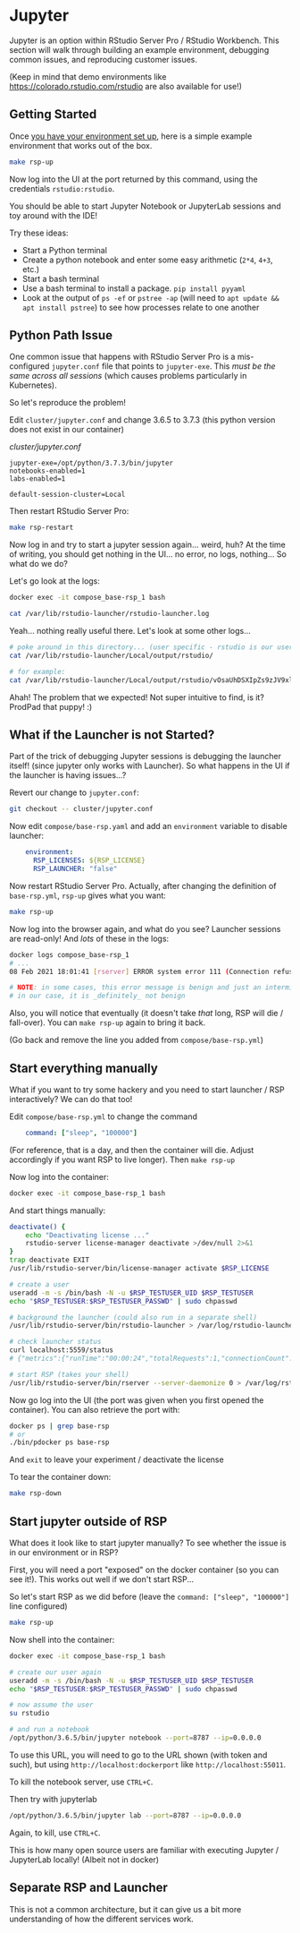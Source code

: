 # Jupyter

Jupyter is an option within RStudio Server Pro / RStudio Workbench.
This section will walk through building an example environment, debugging common
issues, and reproducing customer issues.

(Keep in mind that demo environments like https://colorado.rstudio.com/rstudio are also available for use!)

## Getting Started

Once [you have your environment set up](), here is a simple example environment that works out of the box.

```bash
make rsp-up
```

Now log into the UI at the port returned by this command, using the credentials `rstudio:rstudio`.

You should be able to start Jupyter Notebook or JupyterLab sessions and toy around with the IDE!

Try these ideas:

- Start a Python terminal
- Create a python notebook and enter some easy arithmetic (`2*4`, `4+3`, etc.)
- Start a bash terminal
- Use a bash terminal to install a package. `pip install pyyaml`
- Look at the output of `ps -ef` or `pstree -ap` (will need to `apt update && apt install pstree`) to see how processes
  relate to one another

## Python Path Issue

One common issue that happens with RStudio Server Pro is a mis-configured `jupyter.conf` file that points
to `jupyter-exe`. This _must be the same across all sessions_ (which causes problems particularly in Kubernetes).

So let's reproduce the problem!

Edit `cluster/jupyter.conf` and change 3.6.5 to 3.7.3 (this python version does not exist in our container)

_cluster/jupyter.conf_
```
jupyter-exe=/opt/python/3.7.3/bin/jupyter
notebooks-enabled=1
labs-enabled=1

default-session-cluster=Local
```

Then restart RStudio Server Pro:
```bash
make rsp-restart
```

Now log in and try to start a jupyter session again... weird, huh? At the time of
writing, you should get nothing in the UI... no error, no logs, nothing... So what do we do?

Let's go look at the logs:
```bash
docker exec -it compose_base-rsp_1 bash

cat /var/lib/rstudio-launcher/rstudio-launcher.log
```

Yeah... nothing really useful there. Let's look at some other logs...
```bash
# poke around in this directory... (user specific - rstudio is our username)
cat /var/lib/rstudio-launcher/Local/output/rstudio/

# for example:
cat /var/lib/rstudio-launcher/Local/output/rstudio/vOsaUhDSXIpZs9zJV9xlfg\=\=.stderr
```

Ahah! The problem that we expected! Not super intuitive to find, is it? ProdPad that puppy! :)

## What if the Launcher is not Started?

Part of the trick of debugging Jupyter sessions is debugging the launcher itself! (since jupyter
only works with Launcher). So what happens in the UI if the launcher is having issues...?

Revert our change to `jupyter.conf`:
```bash
git checkout -- cluster/jupyter.conf
```

Now edit `compose/base-rsp.yaml` and add an `environment` variable to disable launcher:
```yaml
    environment:
      RSP_LICENSES: ${RSP_LICENSE}
      RSP_LAUNCHER: "false"
```

Now restart RStudio Server Pro. Actually, after changing the
definition of `base-rsp.yml`, `rsp-up` gives what you want:
```bash
make rsp-up
```

Now log into the browser again, and what do you see? Launcher sessions are read-only! And _lots_
of these in the logs:

```bash
docker logs compose_base-rsp_1
# ...
08 Feb 2021 18:01:41 [rserver] ERROR system error 111 (Connection refused); OCCURRED AT void rstudio::core::http::TcpIpAsyncConnector::handleConnect(const rstudio_boost::system::error_code&, rstudio_boost::asio::ip::basic_resolver<rstudio_boost::asio::ip::tcp>::iterator) src/cpp/server/ServerSessionProxy.cpp:210; LOGGED FROM: rstudio::server::job_launcher::{anonymous}::ensureServerUserIsLauncherAdmin()::<lambda(rstudio::core::ExponentialBackoffPtr)>::<lambda(const rstudio::core::Error&)> src/cpp/server/ServerJobLauncher.cpp:860

# NOTE: in some cases, this error message is benign and just an intermittent connection issue...
# in our case, it is _definitely_ not benign
```

Also, you will notice that eventually (it doesn't take _that_ long, RSP will die / fall-over). You can `make rsp-up`
again to bring it back.

(Go back and remove the line you added from `compose/base-rsp.yml`)

## Start everything manually

What if you want to try some hackery and you need to start launcher / RSP interactively? We can do that too!

Edit `compose/base-rsp.yml` to change the command
```yaml
    command: ["sleep", "100000"]
```

(For reference, that is a day, and then the container will die. Adjust accordingly if you want RSP to live longer).
Then `make rsp-up`

Now log into the container:
```bash
docker exec -it compose_base-rsp_1 bash
```

And start things manually:
```bash
deactivate() {
    echo "Deactivating license ..."
    rstudio-server license-manager deactivate >/dev/null 2>&1
}
trap deactivate EXIT
/usr/lib/rstudio-server/bin/license-manager activate $RSP_LICENSE

# create a user
useradd -m -s /bin/bash -N -u $RSP_TESTUSER_UID $RSP_TESTUSER
echo "$RSP_TESTUSER:$RSP_TESTUSER_PASSWD" | sudo chpasswd

# background the launcher (could also run in a separate shell)
/usr/lib/rstudio-server/bin/rstudio-launcher > /var/log/rstudio-launcher.log 2>&1 &

# check launcher status
curl localhost:5559/status
# {"metrics":{"runTime":"00:00:24","totalRequests":1,"connectionCount":1},"status":"Green"}

# start RSP (takes your shell)
/usr/lib/rstudio-server/bin/rserver --server-daemonize 0 > /var/log/rstudio-server.log 2>&1
```

Now go log into the UI (the port was given when you first opened the container). You can also retrieve the port with:
```bash
docker ps | grep base-rsp
# or
./bin/pdocker ps base-rsp
```

And `exit` to leave your experiment / deactivate the license

To tear the container down:
```bash
make rsp-down
```

## Start jupyter outside of RSP

What does it look like to start jupyter manually? To see whether the issue is in our environment or in RSP?

First, you will need a port "exposed" on the docker container (so you can see it!). This works out well if we don't start RSP...

So let's start RSP as we did before (leave the `command: ["sleep", "100000"]` line configured)

```bash
make rsp-up
```

Now shell into the container:
```bash
docker exec -it compose_base-rsp_1 bash

# create our user again
useradd -m -s /bin/bash -N -u $RSP_TESTUSER_UID $RSP_TESTUSER
echo "$RSP_TESTUSER:$RSP_TESTUSER_PASSWD" | sudo chpasswd

# now assume the user
su rstudio

# and run a notebook
/opt/python/3.6.5/bin/jupyter notebook --port=8787 --ip=0.0.0.0
```

To use this URL, you will need to go to the URL shown (with token and such), but
using `http://localhost:dockerport` like `http://localhost:55011`.

To kill the notebook server, use `CTRL+C`.

Then try with jupyterlab
```bash
/opt/python/3.6.5/bin/jupyter lab --port=8787 --ip=0.0.0.0
```

Again, to kill, use `CTRL+C`.

This is how many open source users are familiar with executing Jupyter / JupyterLab locally! (Albeit not in docker)

## Separate RSP and Launcher

This is not a common architecture, but it can give us a bit more understanding of how the different services work.
